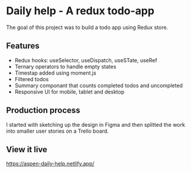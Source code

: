 # Daily help - A redux todo-app

The goal of this project was to build a todo app using Redux store.

## Features

- Redux hooks: useSelector, useDispatch, useSTate, useRef
- Ternary operators to handle empty states
- Timestap added using moment.js
- Filtered todos
- Summary componant that counts completed todos and uncompleted
- Responsive UI for mobile, tablet and desktop

## Production process

I started with sketching up the design in Figma and then splitted the work into smaller user stories on a Trello board.

## View it live

https://aspen-daily-help.netlify.app/
